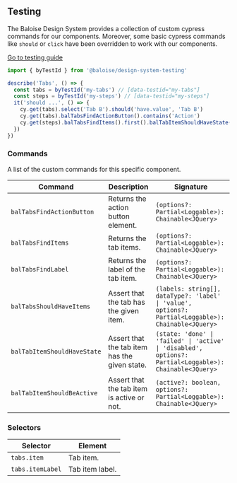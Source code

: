 ## Testing

The Baloise Design System provides a collection of custom cypress commands for our components. Moreover, some basic cypress commands like `should` or `click` have been overridden to work with our components.

<a class="sb-unstyled button is-primary" href="../?path=/docs/development-testing--page">Go to testing guide</a>

<!-- START: human documentation -->

```ts
import { byTestId } from '@baloise/design-system-testing'

describe('Tabs', () => {
  const tabs = byTestId('my-tabs') // [data-testid="my-tabs"]
  const steps = byTestId('my-steps') // [data-testid="my-steps"]
  it('should ...', () => {
    cy.get(tabs).select('Tab B').should('have.value', 'Tab B')
    cy.get(tabs).balTabsFindActionButton().contains('Action')
    cy.get(steps).balTabsFindItems().first().balTabItemShouldHaveState('done')
  })
})
```

<!-- END: human documentation -->

### Commands

A list of the custom commands for this specific component.

| Command                     | Description                                   | Signature                                                                                               |
| --------------------------- | --------------------------------------------- | ------------------------------------------------------------------------------------------------------- |
| `balTabsFindActionButton`   | Returns the action button element.            | `(options?: Partial<Loggable>): Chainable<JQuery>`                                                      |
| `balTabsFindItems`          | Returns the tab items.                        | `(options?: Partial<Loggable>): Chainable<JQuery>`                                                      |
| `balTabsFindLabel`          | Returns the label of the tab item.            | `(options?: Partial<Loggable>): Chainable<JQuery>`                                                      |
| `balTabsShouldHaveItems`    | Assert that the tab has the given item.       | `(labels: string[], dataType?: 'label' \| 'value', options?: Partial<Loggable>): Chainable<JQuery>`     |
| `balTabItemShouldHaveState` | Assert that the tab item has the given state. | `(state: 'done' \| 'failed' \| 'active' \| 'disabled', options?: Partial<Loggable>): Chainable<JQuery>` |
| `balTabItemShouldBeActive`  | Assert that the tab item is active or not.    | `(active?: boolean, options?: Partial<Loggable>): Chainable<JQuery>`                                    |

### Selectors

| Selector         | Element         |
| ---------------- | --------------- |
| `tabs.item`      | Tab item.       |
| `tabs.itemLabel` | Tab item label. |
